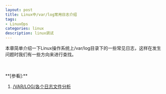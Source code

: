 ```yaml
---
layout: post
title: Linux中/var/log常用日志介绍
tags:
- LinuxOps
categories: linux
description: linux调试
---
```



本章简单介绍一下Linux操作系统上/var/log目录下的一些常见日志，这样在发生问题时我们有一些方向来进行查找。


<!-- more -->

 
 





<br />
<br />
**[参看]:**

1. [/VAR/LOG/各个日志文件分析](https://www.cnblogs.com/kaishirenshi/p/7724963.html)


<br />
<br />
<br />





